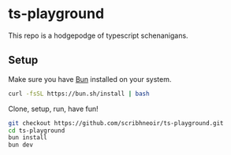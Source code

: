 # ts-playground

This repo is a hodgepodge of typescript schenanigans.

## Setup

Make sure you have [Bun](https://bun.sh) installed on your system.

```sh
curl -fsSL https://bun.sh/install | bash
```

Clone, setup, run, have fun!

```sh
git checkout https://github.com/scribhneoir/ts-playground.git
cd ts-playground
bun install
bun dev
```
